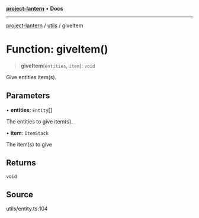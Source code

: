[**project-lantern**](../../../README.md) • **Docs**

***

[project-lantern](../../../globals.md) / [utils](../README.md) / giveItem

# Function: giveItem()

> **giveItem**(`entities`, `item`): `void`

Give entities item(s).

## Parameters

• **entities**: `Entity`[]

The entities to give item(s).

• **item**: `ItemStack`

The item(s) to give

## Returns

`void`

## Source

utils/entity.ts:104

